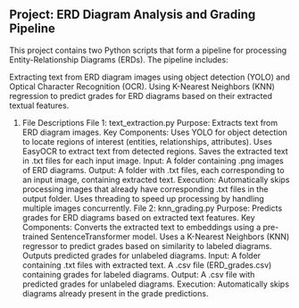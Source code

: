 ## Project: ERD Diagram Analysis and Grading Pipeline
This project contains two Python scripts that form a pipeline for processing Entity-Relationship Diagrams (ERDs). The pipeline includes:

Extracting text from ERD diagram images using object detection (YOLO) and Optical Character Recognition (OCR).
Using K-Nearest Neighbors (KNN) regression to predict grades for ERD diagrams based on their extracted textual features.
1. File Descriptions
File 1: text_extraction.py
Purpose: Extracts text from ERD diagram images.
Key Components:
Uses YOLO for object detection to locate regions of interest (entities, relationships, attributes).
Uses EasyOCR to extract text from detected regions.
Saves the extracted text in .txt files for each input image.
Input:
A folder containing .png images of ERD diagrams.
Output:
A folder with .txt files, each corresponding to an input image, containing extracted text.
Execution:
Automatically skips processing images that already have corresponding .txt files in the output folder.
Uses threading to speed up processing by handling multiple images concurrently.
File 2: knn_grading.py
Purpose: Predicts grades for ERD diagrams based on extracted text features.
Key Components:
Converts the extracted text to embeddings using a pre-trained SentenceTransformer model.
Uses a K-Nearest Neighbors (KNN) regressor to predict grades based on similarity to labeled diagrams.
Outputs predicted grades for unlabeled diagrams.
Input:
A folder containing .txt files with extracted text.
A .csv file (ERD_grades.csv) containing grades for labeled diagrams.
Output:
A .csv file with predicted grades for unlabeled diagrams.
Execution:
Automatically skips diagrams already present in the grade predictions.
